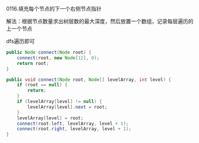 0116.填充每个节点的下一个右侧节点指针



解法：根据节点数量求出树层数的最大深度，然后放置一个数组，记录每层遍历的上一个节点

dfs遍历即可

```java
public Node connect(Node root) {
    connect(root, new Node[12], 0);
    return root;
}

public void connect(Node root, Node[] levelArray, int level) {
    if (root == null) {
        return;
    }
    if (levelArray[level] != null) {
        levelArray[level].next = root;
    }
    levelArray[level] = root;
    connect(root.left, levelArray, level + 1);
    connect(root.right, levelArray, level + 1);
}
```

